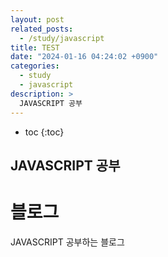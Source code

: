 ```yaml
---
layout: post
related_posts:
  - /study/javascript
title: TEST
date: "2024-01-16 04:24:02 +0900"
categories:
  - study
  - javascript
description: >
  JAVASCRIPT 공부
---
```


* toc
{:toc}

## JAVASCRIPT 공부

# 블로그

JAVASCRIPT 공부하는 블로그
